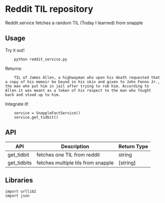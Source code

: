 Reddit TIL repository
=========

Reddit service fetches a random TIL (Today I learned) from snapple


Usage
------

Try it out!
```
    python reddit_service.py 
```

Returns:
```
    TIL of James Allen, a highwayman who upon his death requested that a copy of his memoir be bound in his skin and given to John Fenno Jr., the man who put him in jail after trying to rob him. According to Allen it was meant as a token of his respect to the man who fought back and stood up to him.
```

Integrate it!
```
    service = SnappleFactService()
    service.get_tidbit()
```

API
---------
    
| API         | Description                         | Return Type |
|-------------|-------------------------------------|-------------|
| get_tidbit  | fetches one TIL from reddit         | string      |
| get_tidbits | fetches multiple tils from snapple  | [string]    |

Libraries
-----------

```
import urllib2
import json
```
